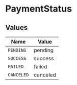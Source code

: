 # PaymentStatus


## Values

| Name       | Value      |
| ---------- | ---------- |
| `PENDING`  | pending    |
| `SUCCESS`  | success    |
| `FAILED`   | failed     |
| `CANCELED` | canceled   |